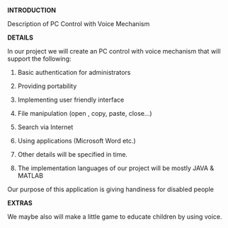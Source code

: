 **INTRODUCTION**

Description of PC Control with Voice Mechanism

**DETAILS**

In our project we will create an PC control with voice mechanism that will support the following:

1. Basic authentication for administrators

2. Providing portability

3. Implementing user friendly interface

4. File manipulation (open , copy, paste, close...)

5. Search via Internet

6. Using applications (Microsoft Word etc.)

7. Other details will be specified in time.

8. The implementation languages of our project will be mostly JAVA & MATLAB

Our purpose of this application is giving handiness for disabled people

**EXTRAS**

We maybe also will make a little game to educate children by using voice.
